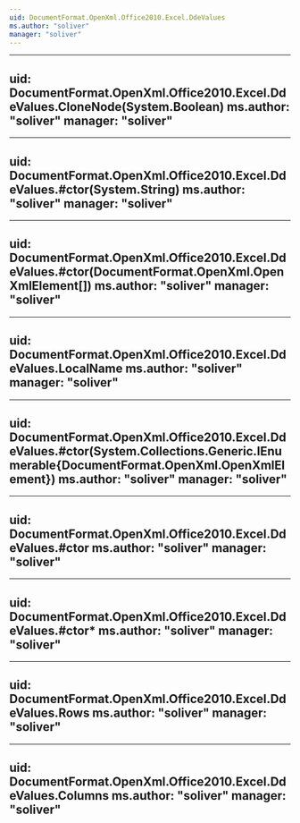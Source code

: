 ```yaml
---
uid: DocumentFormat.OpenXml.Office2010.Excel.DdeValues
ms.author: "soliver"
manager: "soliver"
---
```


---
uid: DocumentFormat.OpenXml.Office2010.Excel.DdeValues.CloneNode(System.Boolean)
ms.author: "soliver"
manager: "soliver"
---

---
uid: DocumentFormat.OpenXml.Office2010.Excel.DdeValues.#ctor(System.String)
ms.author: "soliver"
manager: "soliver"
---

---
uid: DocumentFormat.OpenXml.Office2010.Excel.DdeValues.#ctor(DocumentFormat.OpenXml.OpenXmlElement[])
ms.author: "soliver"
manager: "soliver"
---

---
uid: DocumentFormat.OpenXml.Office2010.Excel.DdeValues.LocalName
ms.author: "soliver"
manager: "soliver"
---

---
uid: DocumentFormat.OpenXml.Office2010.Excel.DdeValues.#ctor(System.Collections.Generic.IEnumerable{DocumentFormat.OpenXml.OpenXmlElement})
ms.author: "soliver"
manager: "soliver"
---

---
uid: DocumentFormat.OpenXml.Office2010.Excel.DdeValues.#ctor
ms.author: "soliver"
manager: "soliver"
---

---
uid: DocumentFormat.OpenXml.Office2010.Excel.DdeValues.#ctor*
ms.author: "soliver"
manager: "soliver"
---

---
uid: DocumentFormat.OpenXml.Office2010.Excel.DdeValues.Rows
ms.author: "soliver"
manager: "soliver"
---

---
uid: DocumentFormat.OpenXml.Office2010.Excel.DdeValues.Columns
ms.author: "soliver"
manager: "soliver"
---
